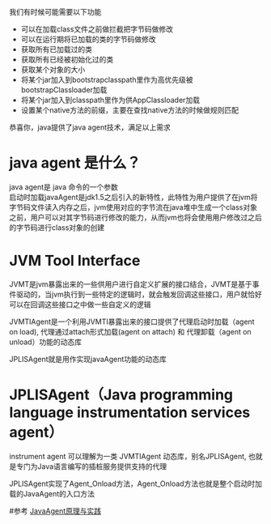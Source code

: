 我们有时候可能需要以下功能
* 可以在加载class文件之前做拦截把字节码做修改
* 可以在运行期将已加载的类的字节码做修改
* 获取所有已加载过的类
* 获取所有已经被初始化过的类
* 获取某个对象的大小
* 将某个jar加入到bootstrapclasspath里作为高优先级被bootstrapClassloader加载
* 将某个jar加入到classpath里作为供AppClassloader加载
* 设置某个native方法的前缀，主要在查找native方法的时候做规则匹配

恭喜你，java提供了java agent技术，满足以上需求  
# java agent 是什么？
java agent是 java 命令的一个参数  
启动时加载javaAgent是jdk1.5之后引入的新特性，此特性为用户提供了在jvm将字节码文件读入内存之后，jvm使用对应的字节流在java堆中生成一个class对象之前，用户可以对其字节码进行修改的能力，从而jvm也将会使用用户修改过之后的字节码进行class对象的创建

# JVM Tool Interface  
JVMT是jvm暴露出来的一些供用户进行自定义扩展的接口结合，JVMT是基于事件驱动的，当jvm执行到一些特定的逻辑时，就会触发回调这些接口，用户就恰好可以在回调这些接口之中做一些自定义的逻辑

JVMTIAgent是一个利用JVMTI暴露出来的接口提供了代理启动时加载（agent on load), 代理通过attach形式加载(agent on attach) 和 代理卸载（agent on unload）功能的动态库

JPLISAgent就是用作实现javaAgent功能的动态库

# JPLISAgent（Java programming language instrumentation services agent）

instrument agent 可以理解为一类 JVMTIAgent 动态库，别名JPLISAgent, 也就是专门为Java语言编写的插桩服务提供支持的代理

JPLISAgent实现了Agent_Onload方法，Agent_Onload方法也就是整个启动时加载的JavaAgent的入口方法

#参考
[JavaAgent原理与实践](https://www.infoq.cn/article/fH69pYPqZPF6Cj1UJy7X)  